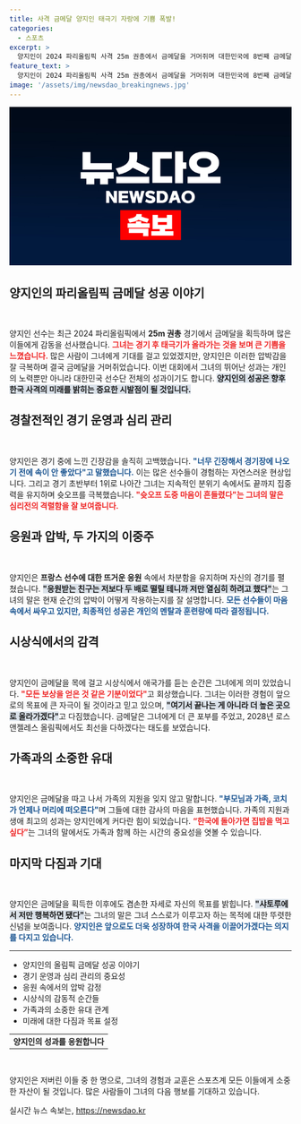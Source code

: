 ```yaml
---
title: 사격 금메달 양지인 태극기 자랑에 기쁨 폭발!
categories:
  - 스포츠
excerpt: >
  양지인이 2024 파리올림픽 사격 25m 권총에서 금메달을 거머쥐며 대한민국에 8번째 금메달을 안겼다. 부담이 컸지만 태극기가 올라가니 모든 것이 씻겨 내려갔다고 전한 그는, 다음 목표인 2028 LA올림픽을 다짐했다.
feature_text: >
  양지인이 2024 파리올림픽 사격 25m 권총에서 금메달을 거머쥐며 대한민국에 8번째 금메달을 안겼다. 부담이 컸지만 태극기가 올라가니 모든 것이 씻겨 내려갔다고 전한 그는, 다음 목표인 2028 LA올림픽을 다짐했다.
image: '/assets/img/newsdao_breakingnews.jpg'
---
```


<p><img src="/assets/img/newsdao_breakingnews.jpg" alt="ontimetimes 속보" /></p>

<h2 data-ke-size="size26">양지인의 파리올림픽 금메달 성공 이야기</h2>

<p data-ke-size="size16">&nbsp;</p>

<p>양지인 선수는 최근 2024 파리올림픽에서 <strong>25m 권총</strong> 경기에서 금메달을 획득하며 많은 이들에게 감동을 선사했습니다. <b><span style="color: #ee2323;">그녀는 경기 후 태극기가 올라가는 것을 보며 큰 기쁨을 느꼈습니다.</span></b> 많은 사람이 그녀에게 기대를 걸고 있었겠지만, 양지인은 이러한 압박감을 잘 극복하며 결국 금메달을 거머쥐었습니다. 이번 대회에서 그녀의 뛰어난 성과는 개인의 노력뿐만 아니라 대한민국 선수단 전체의 성과이기도 합니다. <b><span style="background-color: #21538527;">양지인의 성공은 향후 한국 사격의 미래를 밝히는 중요한 시발점이 될 것입니다.</span></b> </p>

<h2 data-ke-size="size26">경찰전적인 경기 운영과 심리 관리</h2>

<p data-ke-size="size16">&nbsp;</p>

<p>양지인은 경기 중에 느낀 긴장감을 솔직히 고백했습니다. <b><span style="color: #1a5490;">"너무 긴장해서 경기장에 나오기 전에 속이 안 좋았다"고 말했습니다.</span></b> 이는 많은 선수들이 경험하는 자연스러운 현상입니다. 그리고 경기 초반부터 1위로 나아간 그녀는 지속적인 분위기 속에서도 끝까지 집중력을 유지하며 슛오프를 극복했습니다. <b><span style="color: #ee2323;">"슛오프 도중 마음이 흔들렸다"는 그녀의 말은 심리전의 격렬함을 잘 보여줍니다.</span></b> </p>

<h2 data-ke-size="size26">응원과 압박, 두 가지의 이중주</h2>

<p data-ke-size="size16">&nbsp;</p>

<p>양지인은 <strong>프랑스 선수에 대한 뜨거운 응원</strong> 속에서 차분함을 유지하며 자신의 경기를 펼쳤습니다. <b><span style="background-color: #21538527;">"응원받는 친구는 저보다 두 배로 떨릴 테니까 저만 열심히 하려고 했다"</span></b>는 그녀의 말은 현재 순간의 압박이 어떻게 작용하는지를 잘 설명합니다. <b><span style="color: #1a5490;">모든 선수들이 마음속에서 싸우고 있지만, 최종적인 성공은 개인의 멘탈과 훈련량에 따라 결정됩니다.</span></b> </p>

<h2 data-ke-size="size26">시상식에서의 감격</h2>

<p data-ke-size="size16">&nbsp;</p>

<p>양지인이 금메달을 목에 걸고 시상식에서 애국가를 듣는 순간은 그녀에게 의미 있었습니다. <b><span style="color: #ee2323;">"모든 보상을 얻은 것 같은 기분이었다"</span></b>고 회상했습니다. 그녀는 이러한 경험이 앞으로의 목표에 큰 자극이 될 것이라고 믿고 있으며, <b><span style="background-color: #21538527;">"여기서 끝나는 게 아니라 더 높은 곳으로 올라가겠다"</span></b>고 다짐했습니다. 금메달은 그녀에게 더 큰 포부를 주었고, 2028년 로스앤젤레스 올림픽에서도 최선을 다하겠다는 태도를 보였습니다. </p>

<h2 data-ke-size="size26">가족과의 소중한 유대</h2>

<p data-ke-size="size16">&nbsp;</p>

<p>양지인은 금메달을 따고 나서 가족의 지원을 잊지 않고 말합니다. <b><span style="color: #1a5490;">"부모님과 가족, 코치가 언제나 머리에 떠오른다"</span></b>며 그들에 대한 감사의 마음을 표현했습니다. 가족의 지원과 생애 최고의 성과는 양지인에게 커다란 힘이 되었습니다. <b><span style="color: #ee2323;">“한국에 돌아가면 집밥을 먹고 싶다”</span></b>는 그녀의 말에서도 가족과 함께 하는 시간의 중요성을 엿볼 수 있습니다. </p>

<h2 data-ke-size="size26">마지막 다짐과 기대</h2>

<p data-ke-size="size16">&nbsp;</p>

<p>양지인은 금메달을 획득한 이후에도 겸손한 자세로 자신의 목표를 밝힙니다. <b><span style="background-color: #21538527;">"샤토루에서 저만 행복하면 됐다"</span></b>는 그녀의 말은 그녀 스스로가 이루고자 하는 목적에 대한 뚜렷한 신념을 보여줍니다. <b><span style="color: #1a5490;">양지인은 앞으로도 더욱 성장하여 한국 사격을 이끌어가겠다는 의지를 다지고 있습니다.</span></b></p>

<hr>

<ul>
    <li>양지인의 올림픽 금메달 성공 이야기</li>
    <li>경기 운영과 심리 관리의 중요성</li>
    <li>응원 속에서의 압박 감정</li>
    <li>시상식의 감동적 순간들</li>
    <li>가족과의 소중한 유대 관계</li>
    <li>미래에 대한 다짐과 목표 설정</li>
</ul>

<table>
    <tr>
        <td style="text-align: center; height: 17px;"><b>양지인의 성과를 응원합니다</b></td>
    </tr>
</table> 

<p data-ke-size="size16">&nbsp;</p> 

<p>양지인은 저버린 이들 중 한 명으로, 그녀의 경험과 교훈은 스포츠계 모든 이들에게 소중한 자산이 될 것입니다. 많은 사람들이 그녀의 다음 행보를 기대하고 있습니다.</p>
실시간 뉴스 속보는, <a href="https://newsdao.kr" rel="dofollow">https://newsdao.kr</a>


